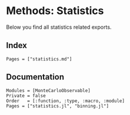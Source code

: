# Methods: Statistics

Below you find all statistics related exports.

## Index

```@index
Pages = ["statistics.md"]
```

## Documentation

```@autodocs
Modules = [MonteCarloObservable]
Private = false
Order   = [:function, :type, :macro, :module]
Pages = ["statistics.jl", "binning.jl"]
```